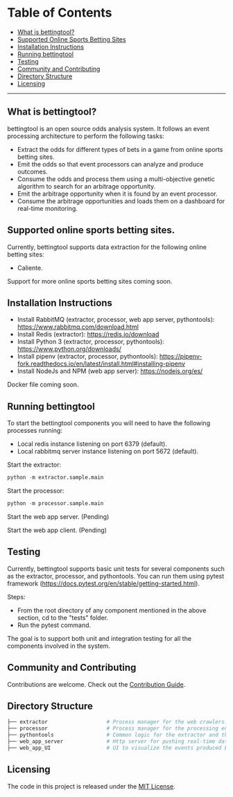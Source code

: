 Table of Contents
=======================

* [What is bettingtool?](#what-is-bettingtool)
* [Supported Online Sports Betting Sites](#supported-online-sports-betting-sites)
* [Installation Instructions](#installation-instructions)
* [Running bettingtool](#running-bettingtool)
* [Testing](#testing)
* [Community and Contributing](#community-and-contributing)
* [Directory Structure](#directory-structure)
* [Licensing](#licensing)

---

What is bettingtool?
------
bettingtool is an open source odds analysis system. It follows an event processing architecture to perform the following tasks:

* Extract the odds for different types of bets in a game from online sports betting sites.
* Emit the odds so that event processors can analyze and produce outcomes.
* Consume the odds and process them using a multi-objective genetic algorithm to search for an arbitrage opportunity.
* Emit the arbitrage opportunity when it is found by an event processor.
* Consume the arbitrage opportunities and loads them on a dashboard for real-time monitoring.

Supported online sports betting sites.
------
Currently, bettingtool supports data extraction for the following online betting sites:

* Caliente.

Support for more online sports betting sites coming soon.

Installation Instructions
------
* Install RabbitMQ (extractor, processor, web app server, pythontools): https://www.rabbitmq.com/download.html
* Install Redis (extractor): https://redis.io/download
* Install Python 3 (extractor, processor, pythontools): https://www.python.org/downloads/
* Install pipenv (extractor, processor, pythontools): https://pipenv-fork.readthedocs.io/en/latest/install.html#installing-pipenv
* Install NodeJs and NPM (web app server): https://nodejs.org/es/

Docker file coming soon.

Running bettingtool
------
To start the bettingtool components you will need to have the following processes running:
* Local redis instance listening on port 6379 (default).
* Local rabbitmq server instance listening on port 5672 (default).

Start the extractor:
```python
python -m extractor.sample.main
```

Start the processor:
```python
python -m processor.sample.main
```

Start the web app server. (Pending)

Start the web app client. (Pending)

Testing
------
Currently, bettingtool supports basic unit tests for several components such as the extractor, processor, and pythontools. You can run them using pytest framework (https://docs.pytest.org/en/stable/getting-started.html).

Steps:

* From the root directory of any component mentioned in the above section, cd to the "tests" folder.
* Run the pytest command.

The goal is to support both unit and integration testing for all the components involved in the system.

Community and Contributing
------
Contributions are welcome. Check out the [Contribution Guide](CONTRIBUTING.md).

Directory Structure
------
```python
├── extractor                   # Process manager for the web crawlers.
├── processor                   # Process manager for the processing enginges.
├── pythontools                 # Common logic for the extractor and the processor.
├── web_app_server              # Http server for pushing real-time data to the UI.
├── web_app_UI                  # UI to visualize the events produced by the processor.
```

Licensing
------
The code in this project is released under the [MIT License](LICENSE).